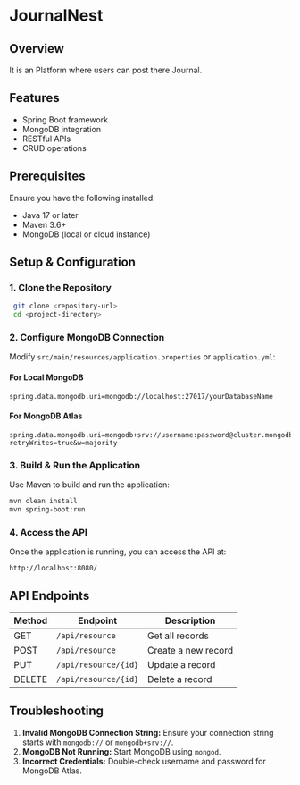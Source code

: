 # JournalNest

## Overview
It is an Platform where users can post there Journal.


## Features
- Spring Boot framework
- MongoDB integration
- RESTful APIs
- CRUD operations

## Prerequisites
Ensure you have the following installed:
- Java 17 or later
- Maven 3.6+
- MongoDB (local or cloud instance)

## Setup & Configuration
### 1. Clone the Repository
```sh
 git clone <repository-url>
 cd <project-directory>
```

### 2. Configure MongoDB Connection
Modify `src/main/resources/application.properties` or `application.yml`:

#### For Local MongoDB
```properties
spring.data.mongodb.uri=mongodb://localhost:27017/yourDatabaseName
```

#### For MongoDB Atlas
```properties
spring.data.mongodb.uri=mongodb+srv://username:password@cluster.mongodb.net/yourDatabaseName?retryWrites=true&w=majority
```

### 3. Build & Run the Application
Use Maven to build and run the application:
```sh
mvn clean install
mvn spring-boot:run
```

### 4. Access the API
Once the application is running, you can access the API at:
```
http://localhost:8080/
```

## API Endpoints
| Method | Endpoint | Description |
|--------|----------|-------------|
| GET | `/api/resource` | Get all records |
| POST | `/api/resource` | Create a new record |
| PUT | `/api/resource/{id}` | Update a record |
| DELETE | `/api/resource/{id}` | Delete a record |

## Troubleshooting
1. **Invalid MongoDB Connection String:** Ensure your connection string starts with `mongodb://` or `mongodb+srv://`.
2. **MongoDB Not Running:** Start MongoDB using `mongod`.
3. **Incorrect Credentials:** Double-check username and password for MongoDB Atlas.



